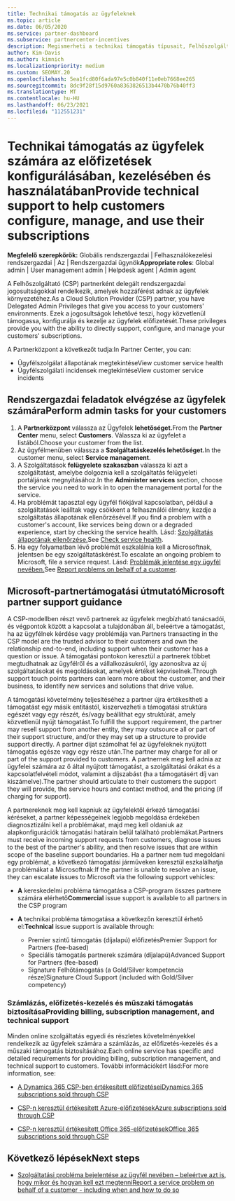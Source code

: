 ```yaml
---
title: Technikai támogatás az ügyfeleknek
ms.topic: article
ms.date: 06/05/2020
ms.service: partner-dashboard
ms.subservice: partnercenter-incentives
description: Megismerheti a technikai támogatás típusait, Felhőszolgáltató programpartnerek kínálják az ügyfeleiknek.
author: Kim-Davis
ms.author: kimnich
ms.localizationpriority: medium
ms.custom: SEOMAY.20
ms.openlocfilehash: 5ea1fcd80f6ada97e5c0b840f11e0eb7668ee265
ms.sourcegitcommit: 8dc9f28f15d9760a8363826513b4470b76b40ff3
ms.translationtype: MT
ms.contentlocale: hu-HU
ms.lasthandoff: 06/23/2021
ms.locfileid: "112551231"
---
```

# <a name="provide-technical-support-to-help-customers-configure-manage-and-use-their-subscriptions"></a><span data-ttu-id="6ff04-103">Technikai támogatás az ügyfelek számára az előfizetések konfigurálásában, kezelésében és használatában</span><span class="sxs-lookup"><span data-stu-id="6ff04-103">Provide technical support to help customers configure, manage, and use their subscriptions</span></span>


<span data-ttu-id="6ff04-104">**Megfelelő szerepkörök:** Globális rendszergazdai | Felhasználókezelési rendszergazdai | Az | Rendszergazdai ügynök</span><span class="sxs-lookup"><span data-stu-id="6ff04-104">**Appropriate roles**: Global admin | User management admin | Helpdesk agent | Admin agent</span></span>

<span data-ttu-id="6ff04-105">A Felhőszolgáltató (CSP) partnerként delegált rendszergazdai jogosultságokkal rendelkezik, amelyek hozzáférést adnak az ügyfelek környezetéhez.</span><span class="sxs-lookup"><span data-stu-id="6ff04-105">As a Cloud Solution Provider (CSP) partner, you have Delegated Admin Privileges that give you access to your customers' environments.</span></span> <span data-ttu-id="6ff04-106">Ezek a jogosultságok lehetővé teszi, hogy közvetlenül támogassa, konfigurálja és kezelje az ügyfelek előfizetését.</span><span class="sxs-lookup"><span data-stu-id="6ff04-106">These privileges provide you with the ability to directly support, configure, and manage your customers' subscriptions.</span></span>

<span data-ttu-id="6ff04-107">A Partnerközpont a következőt tudja:</span><span class="sxs-lookup"><span data-stu-id="6ff04-107">In Partner Center, you can:</span></span>

- <span data-ttu-id="6ff04-108">Ügyfélszolgálat állapotának megtekintése</span><span class="sxs-lookup"><span data-stu-id="6ff04-108">View customer service health</span></span>
- <span data-ttu-id="6ff04-109">Ügyfélszolgálati incidensek megtekintése</span><span class="sxs-lookup"><span data-stu-id="6ff04-109">View customer service incidents</span></span>

## <a name="perform-admin-tasks-for-your-customers"></a><span data-ttu-id="6ff04-110">Rendszergazdai feladatok elvégzése az ügyfelek számára</span><span class="sxs-lookup"><span data-stu-id="6ff04-110">Perform admin tasks for your customers</span></span>

1. <span data-ttu-id="6ff04-111">A **Partnerközpont** válassza az Ügyfelek **lehetőséget.**</span><span class="sxs-lookup"><span data-stu-id="6ff04-111">From the **Partner Center** menu, select **Customers**.</span></span> <span data-ttu-id="6ff04-112">Válassza ki az ügyfelet a listából.</span><span class="sxs-lookup"><span data-stu-id="6ff04-112">Choose your customer from the list.</span></span>
2. <span data-ttu-id="6ff04-113">Az ügyfélmenüben válassza a **Szolgáltatáskezelés lehetőséget.**</span><span class="sxs-lookup"><span data-stu-id="6ff04-113">In the customer menu, select **Service management**.</span></span>
3. <span data-ttu-id="6ff04-114">A Szolgáltatások **felügyelete szakaszban** válassza ki azt a szolgáltatást, amelybe dolgoznia kell a szolgáltatás felügyeleti portáljának megnyitásához.</span><span class="sxs-lookup"><span data-stu-id="6ff04-114">In the **Administer services** section, choose the service you need to work in to open the management portal for the service.</span></span>
4. <span data-ttu-id="6ff04-115">Ha problémát tapasztal egy ügyfél fiókjával kapcsolatban, például a szolgáltatások leálltak vagy csökkent a felhasználói élmény, kezdje a szolgáltatás állapotának ellenőrzésével.</span><span class="sxs-lookup"><span data-stu-id="6ff04-115">If you find a problem with a customer's account, like services being down or a degraded experience, start by checking the service health.</span></span> <span data-ttu-id="6ff04-116">Lásd: [Szolgáltatás állapotának ellenőrzése.](check-service-health.md)</span><span class="sxs-lookup"><span data-stu-id="6ff04-116">See [Check service health](check-service-health.md).</span></span>
5. <span data-ttu-id="6ff04-117">Ha egy folyamatban lévő problémát eszkalálnia kell a Microsoftnak, jelentsen be egy szolgáltatáskérést.</span><span class="sxs-lookup"><span data-stu-id="6ff04-117">To escalate an ongoing problem to Microsoft, file a service request.</span></span> <span data-ttu-id="6ff04-118">Lásd: [Problémák jelentése egy ügyfél nevében.](report-problems-on-behalf-of-a-customer.md)</span><span class="sxs-lookup"><span data-stu-id="6ff04-118">See [Report problems on behalf of a customer](report-problems-on-behalf-of-a-customer.md).</span></span>

## <a name="microsoft-partner-support-guidance"></a><span data-ttu-id="6ff04-119">Microsoft-partnertámogatási útmutató</span><span class="sxs-lookup"><span data-stu-id="6ff04-119">Microsoft partner support guidance</span></span>

<span data-ttu-id="6ff04-120">A CSP-modellben részt vevő partnerek az ügyfelek megbízható tanácsadói, és végpontok között a kapcsolat a tulajdonában áll, beleértve a támogatást, ha az ügyfélnek kérdése vagy problémája van.</span><span class="sxs-lookup"><span data-stu-id="6ff04-120">Partners transacting in the CSP model are the trusted advisor to their customers and own the relationship end-to-end, including support when their customer has a question or issue.</span></span> <span data-ttu-id="6ff04-121">A támogatási pontokon keresztül a partnerek többet megtudhatnak az ügyfélről és a vállalkozásukról, így azonosítva az új szolgáltatásokat és megoldásokat, amelyek értéket képviselnek.</span><span class="sxs-lookup"><span data-stu-id="6ff04-121">Through support touch points partners can learn more about the customer, and their business, to identify new services and solutions that drive value.</span></span>

<span data-ttu-id="6ff04-122">A támogatási követelmény teljesítéséhez a partner újra értékesítheti a támogatást egy másik entitástól, kiszervezheti a támogatási struktúra egészét vagy egy részét, és/vagy beállíthat egy struktúrát, amely közvetlenül nyújt támogatást.</span><span class="sxs-lookup"><span data-stu-id="6ff04-122">To fulfill the support requirement, the partner may resell support from another entity, they may outsource all or part of their support structure, and/or they may set up a structure to provide support directly.</span></span>  <span data-ttu-id="6ff04-123">A partner díjat számolhat fel az ügyfeleknek nyújtott támogatás egésze vagy egy része után.</span><span class="sxs-lookup"><span data-stu-id="6ff04-123">The partner may charge for all or part of the support provided to customers.</span></span> <span data-ttu-id="6ff04-124">A partnernek meg kell adnia az ügyfelei számára az ő által nyújtott támogatást, a szolgáltatási órákat és a kapcsolatfelvételi módot, valamint a díjszabást (ha a támogatásért díj van kiszámelve).</span><span class="sxs-lookup"><span data-stu-id="6ff04-124">The partner should articulate to their customers the support they will provide, the service hours and contact method, and the pricing (if charging for support).</span></span> 

<span data-ttu-id="6ff04-125">A partnereknek meg kell kapniuk az ügyfelektől érkező támogatási kéréseket, a partner képességeinek legjobb megoldása érdekében diagnosztizálni kell a problémákat, majd meg kell oldaniuk az alapkonfigurációk támogatási határain belül található problémákat.</span><span class="sxs-lookup"><span data-stu-id="6ff04-125">Partners must receive incoming support requests from customers, diagnose issues to the best of the partner's ability, and then resolve issues that are within scope of the baseline support boundaries.</span></span> <span data-ttu-id="6ff04-126">Ha a partner nem tud megoldani egy problémát, a következő támogatási járműveken keresztül eszkalálhatja a problémákat a Microsoftnak:</span><span class="sxs-lookup"><span data-stu-id="6ff04-126">If the partner is unable to resolve an issue, they can escalate issues to Microsoft via the following support vehicles:</span></span>

- <span data-ttu-id="6ff04-127">**A** kereskedelmi probléma támogatása a CSP-program összes partnere számára elérhető</span><span class="sxs-lookup"><span data-stu-id="6ff04-127">**Commercial** issue support is available to all partners in the CSP program</span></span>

- <span data-ttu-id="6ff04-128">**A** technikai probléma támogatása a következőn keresztül érhető el:</span><span class="sxs-lookup"><span data-stu-id="6ff04-128">**Technical** issue support is available through:</span></span>

  - <span data-ttu-id="6ff04-129">Premier szintű támogatás (díjalapú) előfizetés</span><span class="sxs-lookup"><span data-stu-id="6ff04-129">Premier Support for Partners (fee-based)</span></span>
  - <span data-ttu-id="6ff04-130">Speciális támogatás partnerek számára (díjalapú)</span><span class="sxs-lookup"><span data-stu-id="6ff04-130">Advanced Support for Partners (fee-based)</span></span>
  - <span data-ttu-id="6ff04-131">Signature Felhőtámogatás (a Gold/Silver kompetencia része)</span><span class="sxs-lookup"><span data-stu-id="6ff04-131">Signature Cloud Support (included with Gold/Silver competency)</span></span>

### <a name="providing-billing-subscription-management-and-technical-support"></a><span data-ttu-id="6ff04-132">Számlázás, előfizetés-kezelés és műszaki támogatás biztosítása</span><span class="sxs-lookup"><span data-stu-id="6ff04-132">Providing billing, subscription management, and technical support</span></span> 

<span data-ttu-id="6ff04-133">Minden online szolgáltatás egyedi és részletes követelményekkel rendelkezik az ügyfelek számára a számlázás, az előfizetés-kezelés és a műszaki támogatás biztosításához.</span><span class="sxs-lookup"><span data-stu-id="6ff04-133">Each online service has specific and detailed requirements for providing billing, subscription management, and technical support to customers.</span></span> <span data-ttu-id="6ff04-134">További információkért lásd:</span><span class="sxs-lookup"><span data-stu-id="6ff04-134">For more information, see:</span></span>

- [<span data-ttu-id="6ff04-135">A Dynamics 365 CSP-ben értékesített előfizetései</span><span class="sxs-lookup"><span data-stu-id="6ff04-135">Dynamics 365 subscriptions sold through CSP</span></span>](https://www.microsoftpartnercommunity.com/t5/CSP/Microsoft-Partner-Support-Guidance/m-p/5262#M30)

- [<span data-ttu-id="6ff04-136">CSP-n keresztül értékesített Azure-előfizetések</span><span class="sxs-lookup"><span data-stu-id="6ff04-136">Azure subscriptions sold through CSP</span></span>](https://www.microsoftpartnercommunity.com/t5/CSP/Microsoft-Partner-Support-Guidance/m-p/5263#M31)

- [<span data-ttu-id="6ff04-137">CSP-n keresztül értékesített Office 365-előfizetések</span><span class="sxs-lookup"><span data-stu-id="6ff04-137">Office 365 subscriptions sold through CSP</span></span>](https://www.microsoftpartnercommunity.com/t5/CSP/Microsoft-Partner-Support-Guidance/m-p/5264#M32)

## <a name="next-steps"></a><span data-ttu-id="6ff04-138">Következő lépések</span><span class="sxs-lookup"><span data-stu-id="6ff04-138">Next steps</span></span>

- [<span data-ttu-id="6ff04-139">Szolgáltatási probléma bejelentése az ügyfél nevében – beleértve azt is, hogy mikor és hogyan kell ezt megtenni</span><span class="sxs-lookup"><span data-stu-id="6ff04-139">Report a service problem on behalf of a customer - including when and how to do so</span></span>](report-problems-on-behalf-of-a-customer.md)
